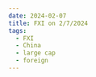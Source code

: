 ```yaml
---
date: 2024-02-07
title: FXI on 2/7/2024
tags: 
  - FXI
  - China
  - large cap
  - foreign
---
```

<div class="post">
<snapshot-grid 
    :reports="['2024/02/06/CTA/FXI', '2024/02/07/CTA/FXI', '2024/02/07/MTP/FXI']"
    chart="2024/02/07/Chart/FXI"
/>
<p>

</p>
<p>

</p>
</div>